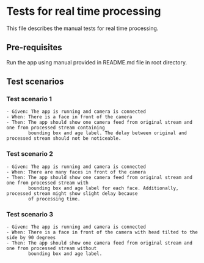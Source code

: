 # Tests for real time processing
This file describes the manual tests for real time processing.
## Pre-requisites
Run the app using manual provided in README.md file in root directory.
## Test scenarios
### Test scenario 1
    - Given: The app is running and camera is connected
    - When: There is a face in front of the camera
    - Then: The app should show one camera feed from original stream and one from processed stream containing 
            bounding box and age label. The delay between original and processed stream should not be noticeable.
### Test scenario 2
    - Given: The app is running and camera is connected
    - When: There are many faces in front of the camera
    - Then: The app should show one camera feed from original stream and one from processed stream with
            bounding box and age label for each face. Additionally, processed stream might show slight delay because
            of processing time.
### Test scenario 3
    - Given: The app is running and camera is connected
    - When: There is a face in front of the camera with head tilted to the side by 90 degrees
    - Then: The app should show one camera feed from original stream and one from processed stream without
            bounding box and age label. 